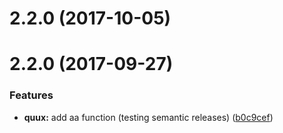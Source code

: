 <a name="2.2.0"></a>
# 2.2.0 (2017-10-05)



<a name="2.2.0"></a>
# 2.2.0 (2017-09-27)


### Features

* **quux:** add aa function (testing semantic releases) ([b0c9cef](https://github.com/findify/findify-js/commit/b0c9cef))



